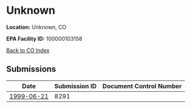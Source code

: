 # Unknown

**Location:** Unknown, CO

**EPA Facility ID:** 100000103158

[Back to CO Index](../../index.md)

## Submissions

| Date | Submission ID | Document Control Number |
|------|--------------|-------------------------|
| [1999-06-21](submissions/8291.md) | 8291 |  |

